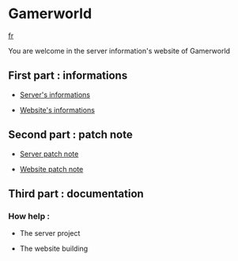 # Gamerworld                    
[fr](./fr/README.md)

You are welcome in the server information's website of  Gamerworld

## First part : informations

 - [Server's informations](./en/infos/serverinfo)

 - [Website's informations](./en/infos/websiteinfo)

## Second part : patch note

 - [Server patch note](./en/patch/serverpatch)

 - [Website patch note](./en/patch/webpatch)

## Third part : documentation

### How help :
 - The server project

 - The website building
